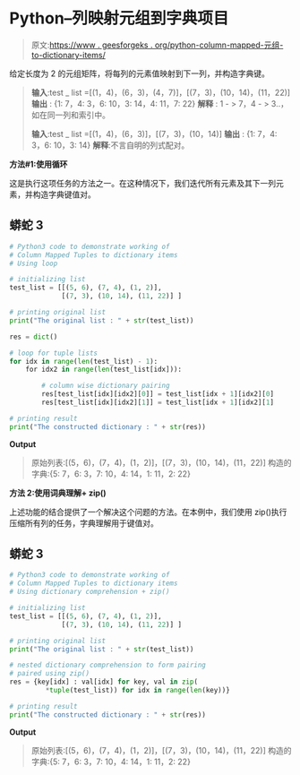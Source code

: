 # Python–列映射元组到字典项目

> 原文:[https://www . geesforgeks . org/python-column-mapped-元组-to-dictionary-items/](https://www.geeksforgeeks.org/python-column-mapped-tuples-to-dictionary-items/)

给定长度为 2 的元组矩阵，将每列的元素值映射到下一列，并构造字典键。

> **输入**:test _ list =[(1，4)，(6，3)，(4，7)]，[(7，3)，(10，14)，(11，22)]
> **输出** : {1: 7，4: 3，6: 10，3: 14，4: 11，7: 22}
> **解释** : 1 - > 7，4 - > 3..，如在同一列和索引中。
> 
> **输入**:test _ list =[(1，4)，(6，3)]，[(7，3)，(10，14)]
> **输出** : {1: 7，4: 3，6: 10，3: 14}
> **解释**:不言自明的列式配对。

**方法#1:使用循环**

这是执行这项任务的方法之一。在这种情况下，我们迭代所有元素及其下一列元素，并构造字典键值对。

## 蟒蛇 3

```py
# Python3 code to demonstrate working of 
# Column Mapped Tuples to dictionary items
# Using loop

# initializing list
test_list = [[(5, 6), (7, 4), (1, 2)], 
             [(7, 3), (10, 14), (11, 22)] ]

# printing original list
print("The original list : " + str(test_list))

res = dict()

# loop for tuple lists
for idx in range(len(test_list) - 1):
    for idx2 in range(len(test_list[idx])):

        # column wise dictionary pairing 
        res[test_list[idx][idx2][0]] = test_list[idx + 1][idx2][0]
        res[test_list[idx][idx2][1]] = test_list[idx + 1][idx2][1]

# printing result 
print("The constructed dictionary : " + str(res))
```

**Output**

> 原始列表:[(5，6)，(7，4)，(1，2)]，[(7，3)，(10，14)，(11，22)]
> 构造的字典:{5: 7，6: 3，7: 10，4: 14，1: 11，2: 22}

**方法 2:使用词典理解+ zip()**

上述功能的结合提供了一个解决这个问题的方法。在本例中，我们使用 zip()执行压缩所有列的任务，字典理解用于键值对。

## 蟒蛇 3

```py
# Python3 code to demonstrate working of 
# Column Mapped Tuples to dictionary items
# Using dictionary comprehension + zip()

# initializing list
test_list = [[(5, 6), (7, 4), (1, 2)], 
             [(7, 3), (10, 14), (11, 22)] ]

# printing original list
print("The original list : " + str(test_list))

# nested dictionary comprehension to form pairing 
# paired using zip()
res = {key[idx] : val[idx] for key, val in zip(
         *tuple(test_list)) for idx in range(len(key))}

# printing result 
print("The constructed dictionary : " + str(res))
```

**Output**

> 原始列表:[(5，6)，(7，4)，(1，2)]，[(7，3)，(10，14)，(11，22)]
> 构造的字典:{5: 7，6: 3，7: 10，4: 14，1: 11，2: 22}